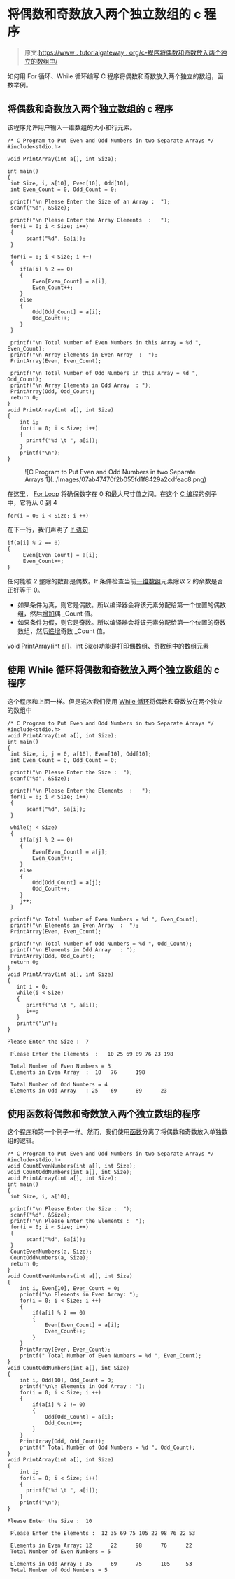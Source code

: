 # 将偶数和奇数放入两个独立数组的 c 程序

> 原文:[https://www . tutorialgateway . org/c-程序将偶数和奇数放入两个独立的数组中/](https://www.tutorialgateway.org/c-program-to-put-even-and-odd-numbers-in-two-separate-arrays/)

如何用 For 循环、While 循环编写 C 程序将偶数和奇数放入两个独立的数组，函数举例。

## 将偶数和奇数放入两个独立数组的 c 程序

该程序允许用户输入一维数组的大小和行元素。

```
/* C Program to Put Even and Odd Numbers in two Separate Arrays */
#include<stdio.h>

void PrintArray(int a[], int Size);

int main()
{
 int Size, i, a[10], Even[10], Odd[10];
 int Even_Count = 0, Odd_Count = 0;

 printf("\n Please Enter the Size of an Array :  ");
 scanf("%d", &Size);

 printf("\n Please Enter the Array Elements  :   ");
 for(i = 0; i < Size; i++)
 {
      scanf("%d", &a[i]);
 }

 for(i = 0; i < Size; i ++)
 {
 	if(a[i] % 2 == 0)
 	{
 		Even[Even_Count] = a[i];
 		Even_Count++;
	}
	else
	{
		Odd[Odd_Count] = a[i];
	 	Odd_Count++;
	}
 }

 printf("\n Total Number of Even Numbers in this Array = %d ", Even_Count);
 printf("\n Array Elements in Even Array  :  ");
 PrintArray(Even, Even_Count);

 printf("\n Total Number of Odd Numbers in this Array = %d ", Odd_Count);
 printf("\n Array Elements in Odd Array  : ");
 PrintArray(Odd, Odd_Count);
 return 0;
}
void PrintArray(int a[], int Size)
{
    int i;		
    for(i = 0; i < Size; i++)
    {
      printf("%d \t ", a[i]);
    }
    printf("\n");
}
```

<figure class="wp-block-image">![C Program to Put Even and Odd Numbers in two Separate Arrays 1](../Images/07ab47470f2b055fd1f8429a2cdfeac8.png)</figure>

在这里， [For Loop](https://www.tutorialgateway.org/for-loop-in-c-programming/) 将确保数字在 0 和最大尺寸值之间。在这个 [C 编程](https://www.tutorialgateway.org/c-programming/)的例子中，它将从 0 到 4

```
for(i = 0; i < Size; i ++)

```

在下一行，我们声明了 [If 语句](https://www.tutorialgateway.org/if-statement-in-c/ "If Statement in C")

```
if(a[i] % 2 == 0)
{
     Even[Even_Count] = a[i]; 
     Even_Count++;
}
```

任何能被 2 整除的数都是偶数。If 条件检查当前[一维数组](https://www.tutorialgateway.org/array-in-c/)元素除以 2 的余数是否正好等于 0。

*   如果条件为真，则它是偶数。所以编译器会将该元素分配给第一个位置的偶数组，然后[增加](https://www.tutorialgateway.org/increment-and-decrement-operators-in-c/)偶 _Count 值。
*   如果条件为假，则它是奇数。所以编译器会将该元素分配给第一个位置的奇数数组，然后[递增](https://www.tutorialgateway.org/increment-and-decrement-operators-in-c/)奇数 _Count 值。

void PrintArray(int a[]，int Size)功能是打印偶数组、奇数组中的数组元素

## 使用 While 循环将偶数和奇数放入两个独立数组的 c 程序

这个程序和上面一样。但是这次我们使用 [While 循环](https://www.tutorialgateway.org/while-loop-in-c/)将偶数和奇数放在两个独立的数组中

```
/* C Program to Put Even and Odd Numbers in two Separate Arrays */
#include<stdio.h>
void PrintArray(int a[], int Size);
int main()
{
 int Size, i, j = 0, a[10], Even[10], Odd[10];
 int Even_Count = 0, Odd_Count = 0;

 printf("\n Please Enter the Size :  ");
 scanf("%d", &Size);

 printf("\n Please Enter the Elements  :   ");
 for(i = 0; i < Size; i++)
 {
      scanf("%d", &a[i]);
 }

 while(j < Size)
 {
 	if(a[j] % 2 == 0)
 	{
 		Even[Even_Count] = a[j];
 		Even_Count++;
	}
	else
	{
		Odd[Odd_Count] = a[j];
	 	Odd_Count++;
	}
	j++;
 }

 printf("\n Total Number of Even Numbers = %d ", Even_Count);
 printf("\n Elements in Even Array  :  ");
 PrintArray(Even, Even_Count);

 printf("\n Total Number of Odd Numbers = %d ", Odd_Count);
 printf("\n Elements in Odd Array   : ");
 PrintArray(Odd, Odd_Count);
 return 0;
}
void PrintArray(int a[], int Size)
{
   int i = 0;		
   while(i < Size)
   {
      printf("%d \t ", a[i]);
      i++;
   }
   printf("\n");
}
```

```
Please Enter the Size :  7

 Please Enter the Elements  :   10 25 69 89 76 23 198

 Total Number of Even Numbers = 3 
 Elements in Even Array  :  10 	 76 	 198 	 

 Total Number of Odd Numbers = 4 
 Elements in Odd Array   : 25 	 69 	 89 	 23 
```

## 使用函数将偶数和奇数放入两个独立数组的程序

这个[程序](https://www.tutorialgateway.org/c-programming-examples/)和第一个例子一样。然而，我们使用[函数](https://www.tutorialgateway.org/functions-in-c/)分离了将偶数和奇数放入单独数组的逻辑。

```
/* C Program to Put Even and Odd Numbers in two Separate Arrays */
#include<stdio.h>
void CountEvenNumbers(int a[], int Size);
void CountOddNumbers(int a[], int Size);
void PrintArray(int a[], int Size);
int main()
{
 int Size, i, a[10];

 printf("\n Please Enter the Size :  ");
 scanf("%d", &Size);
 printf("\n Please Enter the Elements :  ");
 for(i = 0; i < Size; i++)
 {
      scanf("%d", &a[i]);
 }
 CountEvenNumbers(a, Size);
 CountOddNumbers(a, Size); 
 return 0;
}
void CountEvenNumbers(int a[], int Size)
{
	int i, Even[10], Even_Count = 0;
	printf("\n Elements in Even Array: ");
	for(i = 0; i < Size; i ++)
	{
	 	if(a[i] % 2 == 0)
 		{
 			Even[Even_Count] = a[i];
 			Even_Count++;
		}
	}
	PrintArray(Even, Even_Count);	
	printf(" Total Number of Even Numbers = %d ", Even_Count);
}
void CountOddNumbers(int a[], int Size)
{
	int i, Odd[10], Odd_Count = 0;
	printf("\n\n Elements in Odd Array : ");
	for(i = 0; i < Size; i ++)
	{
	 	if(a[i] % 2 != 0)
 		{
 			Odd[Odd_Count] = a[i];
 			Odd_Count++;
		}
	}
	PrintArray(Odd, Odd_Count);	
	printf(" Total Number of Odd Numbers = %d ", Odd_Count);
}
void PrintArray(int a[], int Size)
{
	int i;		
 	for(i = 0; i < Size; i++)
  	{
      printf("%d \t ", a[i]);
    }
    printf("\n");
}
```

```
Please Enter the Size :  10

 Please Enter the Elements :  12 35 69 75 105 22 98 76 22 53

 Elements in Even Array: 12 	 22 	 98 	 76 	 22 	 
 Total Number of Even Numbers = 5 

 Elements in Odd Array : 35 	 69 	 75 	 105 	 53 	 
 Total Number of Odd Numbers = 5
```